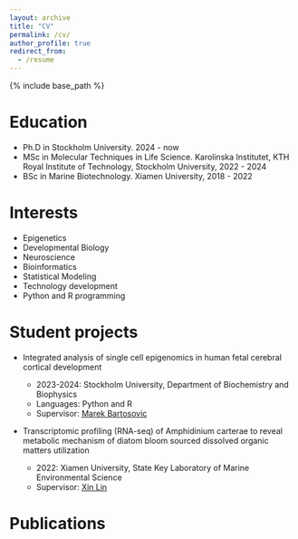 ```yaml
---
layout: archive
title: "CV"
permalink: /cv/
author_profile: true
redirect_from:
  - /resume
---
```


{% include base_path %}

Education
======
* Ph.D in Stockholm University. 2024 - now 
* MSc in Molecular Techniques in Life Science. Karolinska Institutet, KTH Royal Institute of Technology, Stockholm University, 2022 - 2024
* BSc in Marine Biotechnology. Xiamen University, 2018 - 2022

Interests
======
* Epigenetics
* Developmental Biology
* Neuroscience
* Bioinformatics
* Statistical Modeling
* Technology development
* Python and R programming

Student projects
======
* Integrated analysis of single cell epigenomics in human fetal cerebral cortical development
  * 2023-2024: Stockholm University, Department of Biochemistry and Biophysics 
  * Languages: Python and R
  * Supervisor:  <u><a href='https://www.su.se/english/research/research-groups/marek-bartosovic-s-research-group'>Marek Bartosovic</a></u>

* Transcriptomic profiling (RNA-seq) of Amphidinium carterae to reveal metabolic mechanism of diatom bloom sourced dissolved organic matters utilization
  * 2022: Xiamen University, State Key Laboratory of Marine Environmental Science
  * Supervisor: <u><a href='https://mel2.xmu.edu.cn/faculty/XinLin/'>Xin Lin</a></u> 

Publications
======

  
